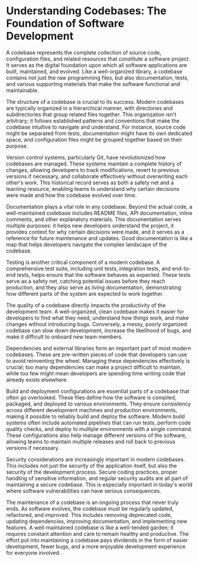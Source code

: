 # Understanding Codebases: The Foundation of Software Development

A codebase represents the complete collection of source code, configuration files, and related resources that constitute a software project. It serves as the digital foundation upon which all software applications are built, maintained, and evolved. Like a well-organized library, a codebase contains not just the raw programming files, but also documentation, tests, and various supporting materials that make the software functional and maintainable.

The structure of a codebase is crucial to its success. Modern codebases are typically organized in a hierarchical manner, with directories and subdirectories that group related files together. This organization isn't arbitrary; it follows established patterns and conventions that make the codebase intuitive to navigate and understand. For instance, source code might be separated from tests, documentation might have its own dedicated space, and configuration files might be grouped together based on their purpose.

Version control systems, particularly Git, have revolutionized how codebases are managed. These systems maintain a complete history of changes, allowing developers to track modifications, revert to previous versions if necessary, and collaborate effectively without overwriting each other's work. This historical record serves as both a safety net and a learning resource, enabling teams to understand why certain decisions were made and how the codebase evolved over time.

Documentation plays a vital role in any codebase. Beyond the actual code, a well-maintained codebase includes README files, API documentation, inline comments, and other explanatory materials. This documentation serves multiple purposes: it helps new developers understand the project, it provides context for why certain decisions were made, and it serves as a reference for future maintenance and updates. Good documentation is like a map that helps developers navigate the complex landscape of the codebase.

Testing is another critical component of a modern codebase. A comprehensive test suite, including unit tests, integration tests, and end-to-end tests, helps ensure that the software behaves as expected. These tests serve as a safety net, catching potential issues before they reach production, and they also serve as living documentation, demonstrating how different parts of the system are expected to work together.

The quality of a codebase directly impacts the productivity of the development team. A well-organized, clean codebase makes it easier for developers to find what they need, understand how things work, and make changes without introducing bugs. Conversely, a messy, poorly organized codebase can slow down development, increase the likelihood of bugs, and make it difficult to onboard new team members.

Dependencies and external libraries form an important part of most modern codebases. These are pre-written pieces of code that developers can use to avoid reinventing the wheel. Managing these dependencies effectively is crucial; too many dependencies can make a project difficult to maintain, while too few might mean developers are spending time writing code that already exists elsewhere.

Build and deployment configurations are essential parts of a codebase that often go overlooked. These files define how the software is compiled, packaged, and deployed to various environments. They ensure consistency across different development machines and production environments, making it possible to reliably build and deploy the software. Modern build systems often include automated pipelines that can run tests, perform code quality checks, and deploy to multiple environments with a single command. These configurations also help manage different versions of the software, allowing teams to maintain multiple releases and roll back to previous versions if necessary.

Security considerations are increasingly important in modern codebases. This includes not just the security of the application itself, but also the security of the development process. Secure coding practices, proper handling of sensitive information, and regular security audits are all part of maintaining a secure codebase. This is especially important in today's world where software vulnerabilities can have serious consequences.

The maintenance of a codebase is an ongoing process that never truly ends. As software evolves, the codebase must be regularly updated, refactored, and improved. This includes removing deprecated code, updating dependencies, improving documentation, and implementing new features. A well-maintained codebase is like a well-tended garden; it requires constant attention and care to remain healthy and productive. The effort put into maintaining a codebase pays dividends in the form of easier development, fewer bugs, and a more enjoyable development experience for everyone involved. 